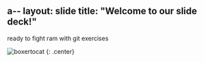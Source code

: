 a--
layout: slide
title: "Welcome to our slide deck!"
---

ready to fight ram with git exercises

![boxertocat](https://octodex.github.com/images/boxertocat_octodex.jpg)
{: .center}
